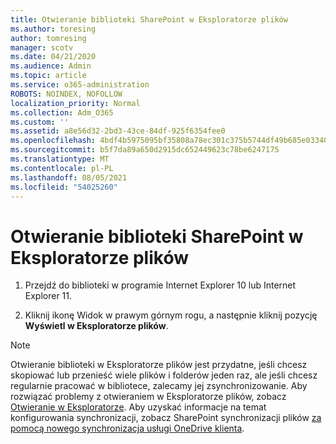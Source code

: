 ```yaml
---
title: Otwieranie biblioteki SharePoint w Eksploratorze plików
ms.author: toresing
author: tomresing
manager: scotv
ms.date: 04/21/2020
ms.audience: Admin
ms.topic: article
ms.service: o365-administration
ROBOTS: NOINDEX, NOFOLLOW
localization_priority: Normal
ms.collection: Adm_O365
ms.custom: ''
ms.assetid: a8e56d32-2bd3-43ce-84df-925f6354fee0
ms.openlocfilehash: 4bdf4b5975095bf35808a78ec301c375b5744df49b685e033406a38151141597
ms.sourcegitcommit: b5f7da89a650d2915dc652449623c78be6247175
ms.translationtype: MT
ms.contentlocale: pl-PL
ms.lasthandoff: 08/05/2021
ms.locfileid: "54025260"
---
```

# <a name="open-a-sharepoint-library-in-file-explorer"></a>Otwieranie biblioteki SharePoint w Eksploratorze plików

1. Przejdź do biblioteki w programie Internet Explorer 10 lub Internet Explorer 11. 
    
2. Kliknij ikonę Widok w prawym górnym rogu, a następnie kliknij pozycję **Wyświetl w Eksploratorze plików**.
    
> [!NOTE]
> Otwieranie biblioteki w Eksploratorze plików jest przydatne, jeśli chcesz skopiować lub przenieść wiele plików i folderów jeden raz, ale jeśli chcesz regularnie pracować w bibliotece, zalecamy jej zsynchronizowanie. Aby rozwiązać problemy z otwieraniem w Eksploratorze plików, zobacz [Otwieranie w Eksploratorze](https://go.microsoft.com/fwlink/?linkid=871665). Aby uzyskać informacje na temat konfigurowania synchronizacji, zobacz SharePoint synchronizacji plików [za pomocą nowego synchronizacja usługi OneDrive klienta](https://go.microsoft.com/fwlink/?linkid=871666). 
  

